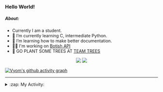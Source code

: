 ### Hello World!

##### About:
- Currently I am a student.
- 🌱 I’m currently learning C, intermediate Python.
- 🌱 I’m learning how to make better documentation.
- 👨‍💻 I'm working on [Botish API](https://github.com/Vyvy-vi/api)
- 🌱 GO PLANT SOME TREES AT [TEAM TREES](https://teamtrees.org/)

<p align="center">
  <a href="https://twitter.com/Vyvy_viM"><img target="_blank" src="https://img.shields.io/badge/twitter%20@Vyvy_viM-0D95E8?style=for-the-badge&logo=twitter&logoColor=white"/></a> 
  <a href="https://vyvy-vi.github.io/portfolio"><img target="_blank" src="https://img.shields.io/badge/-I_love_open_source-green?style=for-the-badge&logo=github&logoColor=black"/></a> 
</p>

[![Vyom's github activity graph](https://activity-graph.herokuapp.com/graph?username=Vyvy-vi)](https://github.com/ashutosh00710/github-readme-activity-graph)

---
<details>
  <summary>:zap: My Activity:</summary>
  
<!--START_SECTION:waka-->
![Code Time](http://img.shields.io/badge/Code%20Time-673%20hrs%2021%20mins-blue)

**I'm a Night 🦉** 

```text
🌞 Morning    49 commits     ██░░░░░░░░░░░░░░░░░░░░░░░   8.57% 
🌆 Daytime    138 commits    ██████░░░░░░░░░░░░░░░░░░░   24.13% 
🌃 Evening    178 commits    ███████░░░░░░░░░░░░░░░░░░   31.12% 
🌙 Night      207 commits    █████████░░░░░░░░░░░░░░░░   36.19%

```
📅 **I'm Most Productive on Sunday** 

```text
Monday       58 commits     ██░░░░░░░░░░░░░░░░░░░░░░░   10.14% 
Tuesday      97 commits     ████░░░░░░░░░░░░░░░░░░░░░   16.96% 
Wednesday    88 commits     ███░░░░░░░░░░░░░░░░░░░░░░   15.38% 
Thursday     71 commits     ███░░░░░░░░░░░░░░░░░░░░░░   12.41% 
Friday       58 commits     ██░░░░░░░░░░░░░░░░░░░░░░░   10.14% 
Saturday     66 commits     ███░░░░░░░░░░░░░░░░░░░░░░   11.54% 
Sunday       134 commits    █████░░░░░░░░░░░░░░░░░░░░   23.43%

```


📊 **This Week I Spent My Time On** 

```text
🔥 Editors: 
VS Code                  10 hrs 35 mins      ██████████████░░░░░░░░░░░   58.79% 
Vim                      7 hrs 25 mins       ██████████░░░░░░░░░░░░░░░   41.21%

🐱‍💻 Projects: 
praise_backend_js        5 hrs 43 mins       ████████░░░░░░░░░░░░░░░░░   31.79% 
file-utils               5 hrs 23 mins       ███████░░░░░░░░░░░░░░░░░░   29.9% 
faceapp-backend          3 hrs 49 mins       █████░░░░░░░░░░░░░░░░░░░░   21.23% 
Unknown Project          1 hr 37 mins        ██░░░░░░░░░░░░░░░░░░░░░░░   8.99% 
botish-api               33 mins             ░░░░░░░░░░░░░░░░░░░░░░░░░   3.09%

```


 Last Updated on 19/03/2022 10:04:41 UTC
<!--END_SECTION:waka-->
</details>
